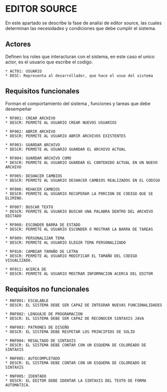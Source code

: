 # EDITOR SOURCE 
En este apartado se describe la fase de analisi de editor source, las cuales determinan
las necesidades y condiciones que debe cumplir el sistema.

## Actores 
Definen los roles que interacturan con el sistema, en este caso el unico actor, es el usuario
que escribe el codigo. 

	* ACT01: USUARIO
	* DESC: Representa al desarrollador, que hace el usuo del sistema

## Requisitos funcionales

Forman el comportamiento del sistema , funciones y tareas que debe desempeñar 

	* RF001: CREAR ARCHIVO
	* DESCR: PERMITE AL USUARIO CREAR NUEVOS USUARIOS
	
	* RF002: ABRIR ARCHIVO
	* DESCR: PERMITE AL USUARIO ABRIR ARCHIVOS EXISTENTES

	* RF003: GUARDAR ARCHIVO 
	* DESCR: PERMITE AL USUARIO GUARDAR EL ARCHIVO ACTUAL 

	* RF004: GUARDAR ARCHIVO COMO 
	* DESCR: PERMITE AL USUARIO GUARDAR EL CONTENIDO ACTUAL EN UN NUEVO ARCHIVO
	
	* RF005: DESHACER CAMBIOS 
	* DESCR: PERMITE AL USUARIO DESHACER CAMBIOS REALIZADOS EN EL CODIGO 

	* RF006: REHACER CAMBIOS 
	* DESCR: PERMITE AL USUARIO RECUPERAR LA PORCION DE CODIGO QUE SE ELIMINO. 

	* RF007: BUSCAR TEXTO  
	* DESCR: PERMITE AL USUARIO BUSCAR UNA PALABRA DENTRO DEL ARCHIVO EDITADO

	* RF008: ESCONDER BARRA DE ESTADO  
	* DESCR: PERMITE AL USUARIO ESCONDER O MOSTRAR LA BARRA DE TAREAS

	* RF009: PERSONALIZAR TEMA 
	* DESCR: PERMITE AL USUARIO ELEGIR TEMA PERSONALIZADO

	* RF010: CAMBIAR TAMAÑO DE LETRA 
	* DESCR: PERMITE AL USUARIO MODIFICAR EL TAMAÑO DEL CODIGO VISUALIZADO. 

	* RF011: ACERCA DE  
	* DESCR: PERMITE AL USUARIO MOSTRAR INFORMACION ACERCA DEL EDITOR


## Requisitos no funcionales

	* RNF001: ESCALABLE   
	* DESCR: EL SISTEMA DEBE SER CAPAZ DE INTEGRAR NUEVAS FUNCIONALIDADES 

	* RNF002: LENGUAJE DE PROGRAMACION   
	* DESCR: EL SISTEMA DEBE SER CAPAZ DE RECONOCER SINTAXIS JAVA 

	* RNF003: PATRONES DE DISEÑO     
	* DESCR: EL SISTEMA DEBE RESPETAR LOS PRINCIPIOS DE SOLID 

	* RNF004: RESALTADO DE SINTAXIS
	* DESCR: EL SISTEMA DEBE CONTAR CON UN ESQUEMA DE COLOREADO DE SINTAXIS 

	* RNF005: AUTOCOMPLETADO
	* DESCR: EL SISTEMA DEBE CONTAR CON UN ESQUEMA DE COLOREADO DE SINTAXIS 
	
	* RNF005: IDENTADO
	* DESCR: EL EDITOR DEBE IDENTAR LA SINTAXIS DEL TEXTO DE FORMA AUTOMATICA.

